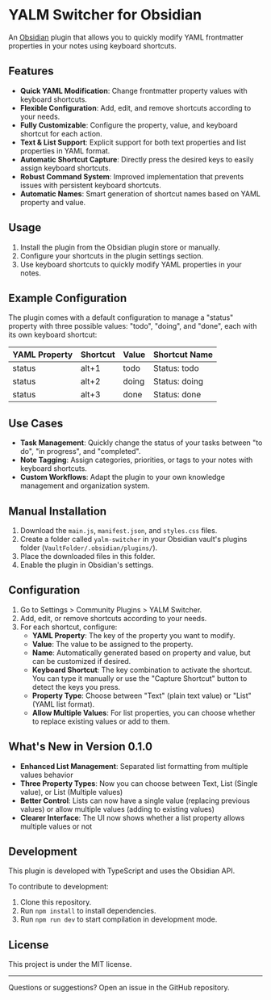# YALM Switcher for Obsidian

An [Obsidian](https://obsidian.md) plugin that allows you to quickly modify YAML frontmatter properties in your notes using keyboard shortcuts.

## Features

- **Quick YAML Modification**: Change frontmatter property values with keyboard shortcuts.
- **Flexible Configuration**: Add, edit, and remove shortcuts according to your needs.
- **Fully Customizable**: Configure the property, value, and keyboard shortcut for each action.
- **Text & List Support**: Explicit support for both text properties and list properties in YAML format.
- **Automatic Shortcut Capture**: Directly press the desired keys to easily assign keyboard shortcuts.
- **Robust Command System**: Improved implementation that prevents issues with persistent keyboard shortcuts.
- **Automatic Names**: Smart generation of shortcut names based on YAML property and value.

## Usage

1. Install the plugin from the Obsidian plugin store or manually.
2. Configure your shortcuts in the plugin settings section.
3. Use keyboard shortcuts to quickly modify YAML properties in your notes.

## Example Configuration

The plugin comes with a default configuration to manage a "status" property with three possible values: "todo", "doing", and "done", each with its own keyboard shortcut:

| YAML Property | Shortcut | Value | Shortcut Name |
| ------------- | -------- | ----- | ------------- |
| status        | alt+1    | todo  | Status: todo |
| status        | alt+2    | doing | Status: doing |
| status        | alt+3    | done  | Status: done |

## Use Cases

- **Task Management**: Quickly change the status of your tasks between "to do", "in progress", and "completed".
- **Note Tagging**: Assign categories, priorities, or tags to your notes with keyboard shortcuts.
- **Custom Workflows**: Adapt the plugin to your own knowledge management and organization system.

## Manual Installation

1. Download the `main.js`, `manifest.json`, and `styles.css` files.
2. Create a folder called `yalm-switcher` in your Obsidian vault's plugins folder (`VaultFolder/.obsidian/plugins/`).
3. Place the downloaded files in this folder.
4. Enable the plugin in Obsidian's settings.

## Configuration

1. Go to Settings > Community Plugins > YALM Switcher.
2. Add, edit, or remove shortcuts according to your needs.
3. For each shortcut, configure:
   - **YAML Property**: The key of the property you want to modify.
   - **Value**: The value to be assigned to the property.
   - **Name**: Automatically generated based on property and value, but can be customized if desired.
   - **Keyboard Shortcut**: The key combination to activate the shortcut. You can type it manually or use the "Capture Shortcut" button to detect the keys you press.
   - **Property Type**: Choose between "Text" (plain text value) or "List" (YAML list format).
   - **Allow Multiple Values**: For list properties, you can choose whether to replace existing values or add to them.

## What's New in Version 0.1.0

- **Enhanced List Management**: Separated list formatting from multiple values behavior
- **Three Property Types**: Now you can choose between Text, List (Single value), or List (Multiple values)
- **Better Control**: Lists can now have a single value (replacing previous values) or allow multiple values (adding to existing values)
- **Clearer Interface**: The UI now shows whether a list property allows multiple values or not

## Development

This plugin is developed with TypeScript and uses the Obsidian API.

To contribute to development:

1. Clone this repository.
2. Run `npm install` to install dependencies.
3. Run `npm run dev` to start compilation in development mode.

## License

This project is under the MIT license.

---

Questions or suggestions? Open an issue in the GitHub repository.
